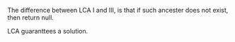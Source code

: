 
The difference between LCA I and III, is that if such ancester does not exist, then return null.

LCA guaranttees a solution.

